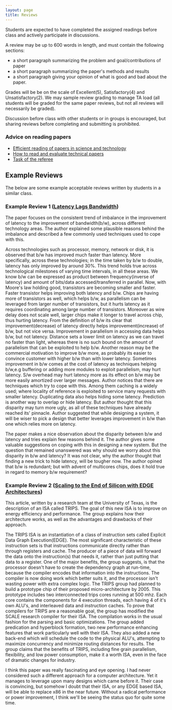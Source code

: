 ```yaml
---
layout: page
title: Reviews
---
```


Students are expected to have completed the assigned readings before class and
actively participate in discussions.
 
A review may be up to 600 words in length, and must contain the following sections:
* a short paragraph summarizing the problem and goal/contributions of paper
* a short paragraph summarizing the paper's methods and results
* a short paragraph giving your opinion of what is good and bad about the paper.

Grades will be be on the scale of Excellent(5), Satisfactory(4) and Unsatisfactory(2).  We may sample review grading to manage TA load (all students will be graded for the same paper reviews, but not all reviews will necessarily be graded).

Discussion before class with other students or in groups is encouraged, but
sharing reviews before completing and submitting is prohibited.

### Advice on reading papers
* [Efficient reading of papers in science and technology](http://john.regehr.org/reading_list/efficientReading.pdf)
* [How to read and evaluate technical papers](http://www.cs.kent.edu/~jmaletic/howtoread.html)
* [Task of the referee](http://jmlr.csail.mit.edu/reviewing-papers/smith-advice.pdf)

## Example Reviews

The below are some example acceptable reviews written by students in a similar class.  

### Example Review 1  ([Latency Lags Bandwidth](https://dl.acm.org/citation.cfm?id=1022596))
The paper focuses on the consistent trend of imbalance in the improvement of latency to the improvement of bandwidth(b/w), across different technology areas. The author explained some plausible reasons behind the imbalance and described a few commonly used techniques used to cope with this. 

Across technologies such as processor, memory, network or disk, it is observed that b/w has improved much faster than latency. More specifically, across these technologies; in the time taken by b/w to double, latency has only improved by around 30%. This trend holds true across technological milestones of varying time intervals, in all these areas. We know b/w can be expressed as product between frequency(inverse of latency) and amount of bits/data accessed/transferred in parallel. Now, with Moore's law holding good, transistors are becoming smaller and faster. Faster transistor helps improving both latency and b/w. Chips are having more of transistors as well, which helps b/w, as parallelism can be leveraged from larger number of transistors, but it hurts latency as it requires coordinating among large number of transistors. Moreover as wire delay does not scale well, larger chips make it longer to travel across chip, thus hurting latency. From the definition of b/w its clear that improvement(decrease) of latency directly helps improvement(increase) of b/w, but not vice versa. Improvement in parallelism in accessing data helps b/w, but not latency. Distance sets a lower limit on latency as we can travel no faster than light, whereas there is no such bound on the amount of parallelism that can be exploited to help b/w. Another reason may be the commercial motivation to improve b/w more, as probably its easier to convince customer with higher b/w than with lower latency. Sometimes improvement in b/w comes at the cost of latency as techniques helping b/w,e.g buffering or adding more modules to exploit parallelism, may hurt latency. S/w overhead may hurt latency more as its effect on b/w may be more easily amortized over larger messages. Author notices that there are techniques which try to cope with this. Among them caching is a widely used; where locality of reference is exploited to service many requests with smaller latency. Duplicating data also helps hiding some latency. Prediction is another way to overlap or hide latency. But author thought that this disparity may turn more ugly, as all of these techniques have already reached its' pinnacle. Author suggested that while designing a system, it will be wiser to pick a design that better leverages improvement in b/w than one which relies more on latency. 

The paper makes a nice observation about the disparity between b/w and latency and tries explain few reasons behind it. The author gives some valuable suggestions on coping with this in designing a new system. But the question that remained unanswered was why should we worry about this disparity in b/w and latency? It was not clear, why the author thought that finding a new trick to hide latency, will be tougher now. The author opined that b/w is redundant; but with advent of multicores chips, does it hold true in regard to memory b/w requirement?

### Example Review 2 ([Scaling to the End of Silicon with EDGE Architectures](http://www.cs.utexas.edu/users/cart/trips/publications/computer04.pdf))
This article, written by a research team at the University of Texas, is the description of an ISA called TRIPS. The goal of this new ISA is to improve on energy efficiency and performance. The group explains how their architecture works, as well as the advantages and drawbacks of their approach.

The TRIPS ISA is an instantiation of a class of instruction sets called Explicit Data Graph Execution(EDGE). The most significant characteristic of these instruction sets is that instructions communicate directly rather than through registers and cache. The producer of a piece of data will forward the data onto the instruction(s) that needs it, rather than just putting that data to a register. One of the major benefits, the group suggests, is that the processor doesn't have to create the dependency graph at run-time, because the compiler encodes that information into the instructions. The compiler is now doing work which better suits it, and the processor isn't wasting power with extra complex logic. The TRIPS group had planned to build a prototype chip of their proposed micro-architecture by 2005. This prototype includes two interconnected trips cores running at 500 mhz. Each core contains the components for 4 execution threads, each having 4 of it's own ALU's, and interleaved data and instruction caches. To prove that compilers for TRIPS are a reasonable goal, the group has modified the SCALE research compiler for their ISA. The compilation works in the usual fashion for the parsing and basic optimizations. The group added predication and hyperblock formation, two new performance enhancing features that work particularly well with their ISA. They also added a new back-end which will schedule the code to the physical ALU's, attempting to maximize concurrency and minimize routing distances for results. The group claims that the benefits of TRIPS, including fine grain parallelism, flexibility, and low power consumption, make it a worth ISA, even in the face of dramatic changes for industry.

I think this paper was really fascinating and eye opening. I had never considered such a different approach for a computer architecture. Yet it manages to leverage upon many designs which came before it. Their case is convincing, but somehow I doubt that their ISA, or any EDGE based ISA, will be able to replace x86 in the near future. Without a radical performance or power improvement, I think we'll be seeing the status quo for quite some time. 



